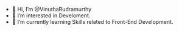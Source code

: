 - 👋 Hi, I’m @VinuthaRudramurthy
- 👀 I’m interested in Develoment.
- 🌱 I’m currently learning Skills related to Front-End Development.

<!---
VinuthaRudramurthy/VinuthaRudramurthy is a ✨ special ✨ repository because its `README.md` (this file) appears on your GitHub profile.
You can click the Preview link to take a look at your changes.
--->

